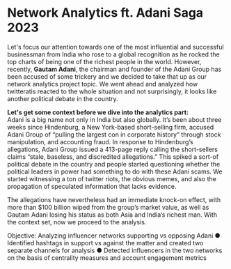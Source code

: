 # Network Analytics ft. Adani Saga 2023

Let's focus our attention towards one of the most influential and successful businessman from India who rose to a global recognition as he rocked the top charts of being one of the richest people in the world. However, recently, <b>Gautam Adani</b>, the chairman and founder of the Adani Group has been accused of some trickery and we decided to take that up as our network analytics project topic. We went ahead and analyzed how twitteratis reacted to the whole situation and not surprisingly, it looks like another political debate in the country. 

<b>Let's get some context before we dive into the analytics part:</b> \
Adani is a big name not only in India but also globally. It’s been about three weeks since Hindenburg, a New York-based short-selling firm, accused Adani Group of “pulling the largest con in corporate history” through stock manipulation, and accounting fraud. In response to Hindenburg’s allegations, Adani Group issued a 413-page reply calling the short-sellers claims “stale, baseless, and discredited allegations.” This spiked a sort-of political debate in the country and people started questioning whether the political leaders in power had something to do with these Adani scams. We started witnessing a ton of twitter riots, the obvious memes, and also the propagation of speculated information that lacks evidence. 

The allegations have nevertheless had an immediate knock-on effect, with more than $100 billion wiped from the group’s market value, as well as Gautam Adani losing his status as both Asia and India’s richest man. With the context set, now we proceed to the analysis.


Objective: Analyzing influencer networks supporting vs opposing Adani 
● Identified hashtags in support vs against the matter and created two separate channels for analysis
● Detected influencers in the two networks on the basis of centrality measures and account engagement metrics

